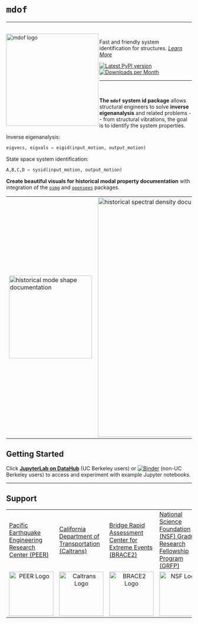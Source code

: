 # `mdof`

<hr>
<br>

<img align="left" src="https://raw.githubusercontent.com/chrystalchern/mdof/master/docs/_static/images/logos/mdof_readmefig.svg" width="250px" alt="mdof logo">

Fast and friendly system identification for structures. *[Learn More](https://chrystalchern.github.io/mdof/)*

<div style="align:center">

[![Latest PyPI version](https://img.shields.io/pypi/v/mdof?logo=pypi&style=for-the-badge)](https://pypi.python.org/pypi/mdof)
[![Downloads per Month](https://img.shields.io/pypi/dm/mdof?style=for-the-badge)]((https://pypi.python.org/pypi/mdof))

</div>

<hr>
<br>

**The `mdof` system id package** allows structural engineers to solve **inverse eigenanalysis** and related problems -- from structural vibrations, the goal is to identify the system properties.

Inverse eigenanalysis:
```python
eigvecs, eigvals = eigid(input_motion, output_motion)
```

State space system identification:
```python
A,B,C,D = sysid(input_motion, output_motion)
```

**Create beautiful visuals for historical modal property documentation** with integration of the [`osmg`](https://github.com/ioannis-vm/OpenSees_Model_Generator) and [`opensees`](https://pypi.org/project/opensees/) packages.

<table align="center">
<tr>
  <td>
  <img src="https://raw.githubusercontent.com/chrystalchern/mdof/master/docs/_static/images/gallery/LA_modes_core.png" width="225px" alt="historical mode shape documentation">
  </td>
  <td>
  <img src="https://raw.githubusercontent.com/chrystalchern/mdof/master/docs/_static/images/gallery/LA_FDD_02.png" width="650px" alt="historical spectral density documentation">
  </td>
</tr>
</table>




## Getting Started

Click [**JupyterLab on DataHub**](https://datahub.berkeley.edu/hub/user-redirect/git-pull?repo=https%3A%2F%2Fgithub.com%2Fchrystalchern%2Fmdof&urlpath=lab%2Ftree%2Fmdof%2Fnotebooks%2FREADME.ipynb&branch=master) (UC Berkeley users) or  [![Binder](https://mybinder.org/badge_logo.svg)](https://mybinder.org/v2/gh/chrystalchern/mdof/HEAD?labpath=notebooks%2FREADME.ipynb) (non-UC Berkeley users) to access and experiment with example Jupyter notebooks.

-------------------------------------------------

## Support

<table align="center">
<tr>
  <td>
    <a href="https://peer.berkeley.edu">
    Pacific Earthquake Engineering Research Center (PEER)
    </a>
  </td>

  <td>
    <a href="https://dot.ca.gov/">
    California Department of Transportation (Caltrans)
    </a>
  </td>

  <td>
    <a href="https://peer.berkeley.edu">
    Bridge Rapid Assessment Center for Extreme Events (BRACE2)
    </a>
  </td>

  <td>
    <a href="https://www.nsfgrfp.org/">
    National Science Foundation (NSF) Graduate Research Fellowship Program (GRFP)
    </a>
  </td>

</tr>

<tr>

  <td align="center">
    <a href="https://peer.berkeley.edu">
    <img src="https://raw.githubusercontent.com/chrystalchern/mdof/master/docs/assets/PEER_logo_old.svg"
         alt="PEER Logo" height="120px"/>
    </a>
  </td>

  <td align="center">
    <a href="https://dot.ca.gov/">
    <img src="https://raw.githubusercontent.com/claudioperez/sdof/master/docs/assets/Caltrans.svg.png"
         alt="Caltrans Logo" height="120px"/>
    </a>
  </td>

  <td align="center">
    <a href="https://peer.berkeley.edu">
    <img src="https://raw.githubusercontent.com/claudioperez/sdof/master/docs/assets/brace2_logo-new3_ungrouped.svg"
         alt="BRACE2 Logo" height="120px"/>
    </a>
  </td>

  <td align="center">
    <a href="https://www.nsfgrfp.org/">
    <img src="https://raw.githubusercontent.com/chrystalchern/mdof/master/docs/_static/images/logos/nsf_logo.jpg"
         alt="NSF Logo" height="120px"/>
    </a>
  </td>
 
</tr>
</table>

